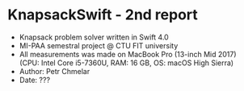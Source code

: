 # KnapsackSwift - 2nd report

- Knapsack problem solver written in Swift 4.0
- MI-PAA semestral project @ CTU FIT university
- All measurements was made on MacBook Pro (13-inch Mid 2017)   
(CPU: Intel Core i5-7360U, RAM: 16 GB, OS: macOS High Sierra)
- Author: Petr Chmelar
- Date: ???
